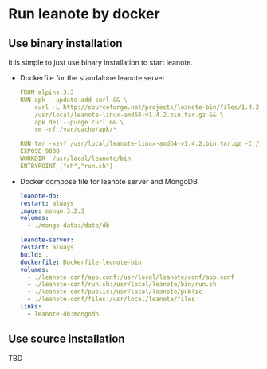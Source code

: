 # Run leanote by docker
## Use binary installation
It is simple to just use binary installation to start leanote.
- Dockerfile for the standalone leanote server
  ```yml
  FROM alpine:3.3
  RUN apk --update add curl && \
      curl -L http://sourceforge.net/projects/leanote-bin/files/1.4.2/leanote-linux-amd64-v1.4.2.bin.tar.gz/download >> \
      /usr/local/leanote-linux-amd64-v1.4.2.bin.tar.gz && \
      apk del --purge curl && \
      rm -rf /var/cache/apk/*

  RUN tar -xzvf /usr/local/leanote-linux-amd64-v1.4.2.bin.tar.gz -C /usr/local
  EXPOSE 9000
  WORKDIR  /usr/local/leanote/bin
  ENTRYPOINT ["sh","run.sh"]
  ```
- Docker compose file for leanote server and MongoDB
  ```yml
  leanote-db:
  restart: always
  image: mongo:3.2.3
  volumes:
    - ./mongo-data:/data/db

  leanote-server:
  restart: always
  build: .
  dockerfile: Dockerfile-leanote-bin
  volumes:
    - ./leanote-conf/app.conf:/usr/local/leanote/conf/app.conf
    - ./leanote-conf/run.sh:/usr/local/leanote/bin/run.sh
    - ./leanote-conf/public:/usr/local/leanote/public
    - ./leanote-conf/files:/usr/local/leanote/files
  links:
    - leanote-db:mongodb
  ```

## Use source installation
TBD
